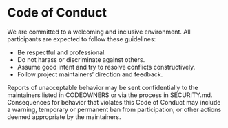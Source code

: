 # Code of Conduct

We are committed to a welcoming and inclusive environment. All participants are expected to follow these guidelines:

- Be respectful and professional.
- Do not harass or discriminate against others.
- Assume good intent and try to resolve conflicts constructively.
- Follow project maintainers’ direction and feedback.

Reports of unacceptable behavior may be sent confidentially to the maintainers listed in CODEOWNERS or via the process in SECURITY.md. Consequences for behavior that violates this Code of Conduct may include a warning, temporary or permanent ban from participation, or other actions deemed appropriate by the maintainers.
